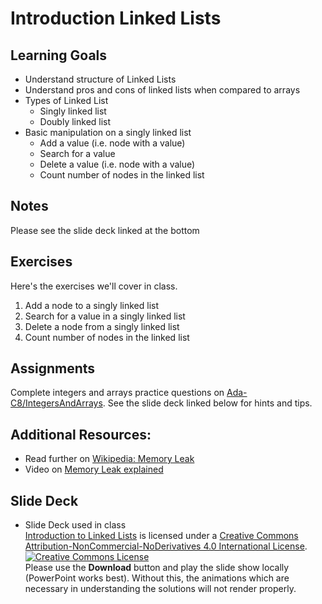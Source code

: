 # Introduction Linked Lists
## Learning Goals
  + Understand structure of Linked Lists
  + Understand pros and cons of linked lists when compared to arrays
  + Types of Linked List
    + Singly linked list
    + Doubly linked list
  + Basic manipulation on a singly linked list
    + Add a value (i.e. node with a value)
    + Search for a value
    + Delete a value (i.e. node with a value)
    + Count number of nodes in the linked list

## Notes
Please see the slide deck linked at the bottom

## Exercises
Here's the exercises we'll cover in class.
1. Add a node to a singly linked list
2. Search for a value in a singly linked list
3. Delete a node from a singly linked list
4. Count number of nodes in the linked list

## Assignments
Complete integers and arrays practice questions on [Ada-C8/IntegersAndArrays](https://github.com/Ada-C8/IntegersAndArrays). See the slide deck linked below for hints and tips.

## Additional Resources:
- Read further on [Wikipedia: Memory Leak](https://en.wikipedia.org/wiki/Memory_leak)
- Video on [Memory Leak explained](https://www.youtube.com/watch?v=hSDAJNCVhjs)

## Slide Deck
+ Slide Deck used in class</br>
<span xmlns:dct="http://purl.org/dc/terms/" property="dct:title"><a href="https://www.slideshare.net/secret/b4XV1mknFC1kpO">Introduction to Linked Lists</a></span> is licensed under a <a rel="license" href="http://creativecommons.org/licenses/by-nc-nd/4.0/">Creative Commons Attribution-NonCommercial-NoDerivatives 4.0 International License</a>.</br>
<a rel="license" href="http://creativecommons.org/licenses/by-nc-nd/4.0/"><img alt="Creative Commons License" style="border-width:0" src="https://i.creativecommons.org/l/by-nc-nd/4.0/88x31.png" /></a><br /> Please use the <strong>Download</strong> button and play the slide show locally (PowerPoint works best). Without this, the animations which are necessary in understanding the solutions will not render properly.
